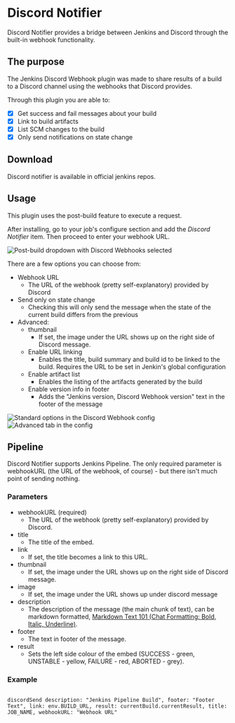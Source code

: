 # Discord Notifier

Discord Notifier provides a bridge between Jenkins and Discord through the built-in webhook functionality.

## The purpose

The Jenkins Discord Webhook plugin was made to share results of a build to a Discord channel using the webhooks that Discord provides. 

Through this plugin you are able to:
 - [x] Get success and fail messages about your build
 - [x] Link to build artifacts
 - [x] List SCM changes to the build
 - [x] Only send notifications on state change

## Download

Discord notifier is available in official jenkins repos.

## Usage

This plugin uses the post-build feature to execute a request.

After installing, go to your job's configure section and add the *Discord Notifier* item. Then proceed to enter your webhook URL.

![Post-build dropdown with Discord Webhooks selected](https://github.com/jammehcow/jenkins-discord/blob/master/.github/usage_01.jpg)

There are a few options you can choose from:
 - Webhook URL
   - The URL of the webhook (pretty self-explanatory) provided by Discord
 - Send only on state change
   - Checking this will only send the message when the state of the current build differs from the previous
 - Advanced:
   - thumbnail
     - If set, the image under the URL shows up on the right side of Discord message.
   - Enable URL linking
     - Enables the title, build summary and build id to be linked to the build. Requires the URL to be set in Jenkin's global configuration
   - Enable artifact list
     - Enables the listing of the artifacts generated by the build
   - Enable version info in footer
     - Adds the "Jenkins version, Discord Webhook version" text in the footer of the message

![Standard options in the Discord Webhook config](https://github.com/jammehcow/jenkins-discord/blob/master/.github/usage_02.jpg)
![Advanced tab in the config](https://github.com/jammehcow/jenkins-discord/blob/master/.github/usage_03.jpg)

## Pipeline

Discord Notifier supports Jenkins Pipeline. The only required parameter is webhookURL (the URL of the webhook, of course) - but there isn't much point of sending nothing.

### Parameters

- webhookURL (required)
	- The URL of the webhook (pretty self-explanatory) provided by Discord.
- title
	- The title of the embed.
- link
	- If set, the title becomes a link to this URL.
- thumbnail
    - If set, the image under the URL shows up on the right side of Discord message.
- image
    - If set, the image under the URL shows up under discord message
- description
	- The description of the message (the main chunk of text), can be markdown formatted, [Markdown Text 101 (Chat Formatting: Bold, Italic, Underline)](https://support.discordapp.com/hc/en-us/articles/210298617-Markdown-Text-101-Chat-Formatting-Bold-Italic-Underline-).
- footer
	- The text in footer of the message.
- result
    - Sets the left side colour of the embed (SUCCESS - green, UNSTABLE - yellow, FAILURE - red, ABORTED - grey).

### Example

````

discordSend description: "Jenkins Pipeline Build", footer: "Footer Text", link: env.BUILD_URL, result: currentBuild.currentResult, title: JOB_NAME, webhookURL: "Webhook URL"

````
